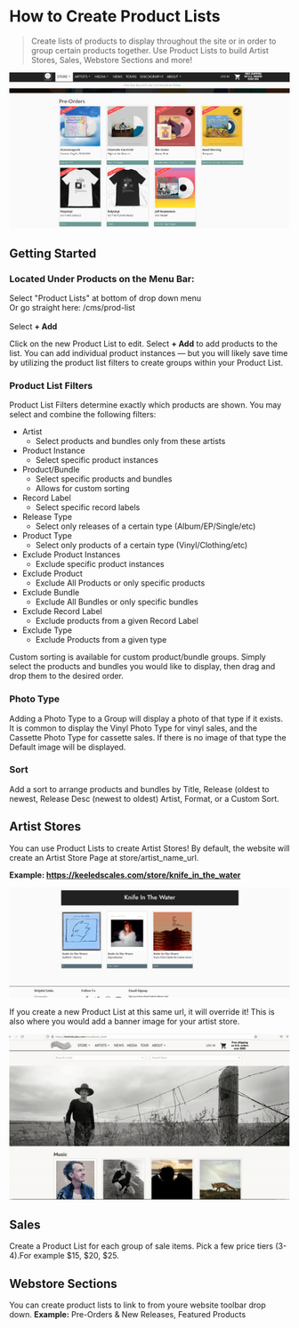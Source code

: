 # How to Create Product Lists
> Create lists of products to display throughout the site or in order to group certain products together. Use Product Lists to build Artist Stores, Sales, Webstore Sections and more! 

![](/views/product_list_example.png)

## Getting Started 
### Located Under Products on the Menu Bar: <br />
Select "Product Lists" at bottom of drop down menu <br />
Or go straight here:  /cms/prod-list<br />
<br />
Select **+ Add** <br />

Click on the new Product List to edit. 
Select **+ Add** to add products to the list. You can add individual product instances &mdash; but you will likely save time by utilizing the product list filters to create groups within your Product List. 

### Product List Filters
Product List Filters determine exactly which products are shown. You may select and combine the following filters:

- Artist
    - Select products and bundles only from these artists
- Product Instance
    - Select specific product instances
- Product/Bundle
    - Select specific products and bundles
    -  Allows for custom sorting
- Record Label
    - Select specific record labels
- Release Type
    - Select only releases of a certain type (Album/EP/Single/etc)
- Product Type
    - Select only products of a certain type (Vinyl/Clothing/etc)
- Exclude Product Instances
    - Exclude specific product instances
- Exclude Product
    - Exclude All Products or only specific products
- Exclude Bundle
    - Exclude All Bundles or only specific bundles
- Exclude Record Label
    - Exclude products from a given Record Label
- Exclude Type
    - Exclude Products from a given type

Custom sorting is available for custom product/bundle groups. Simply select the products and bundles you would like to display, then drag and drop them to the desired order.

### Photo Type
Adding a Photo Type to a Group will display a photo of that type if it exists.  It is common to display the Vinyl Photo Type for vinyl sales, and the Cassette Photo Type for cassette sales.  If there is no image of that type the Default image will be displayed.

### Sort
Add a sort to arrange products and bundles by Title, Release (oldest to newest, Release Desc (newest to oldest) Artist, Format, or a Custom Sort.

## Artist Stores

You can use Product Lists to create Artist Stores! By default, the website will create an Artist Store Page at store/artist_name_url. 

**Example: https://keeledscales.com/store/knife_in_the_water**

![](/views/auto_artist_store.png)

If you create a new Product List at this same url, it will override it! This is also where you would add a banner image for your artist store. 

 ![](views/artist_store.gif)

## Sales
Create a Product List for each group of sale items. Pick a few price tiers (3-4).For example $15, $20, $25. 

## Webstore Sections

You can create product lists to link to from youre website toolbar drop down. 
**Example:** Pre-Orders & New Releases, Featured Products